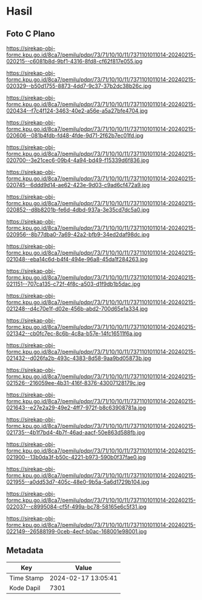 # Hasil

## Foto C Plano

https://sirekap-obj-formc.kpu.go.id/8ca7/pemilu/pdpr/73/71/10/10/11/7371101011014-20240215-020215--c6081b8d-9bf1-4316-8fd8-cf62f817e055.jpg

https://sirekap-obj-formc.kpu.go.id/8ca7/pemilu/pdpr/73/71/10/10/11/7371101011014-20240215-020329--b50d1755-8873-4dd7-9c37-37b2dc38b26c.jpg

https://sirekap-obj-formc.kpu.go.id/8ca7/pemilu/pdpr/73/71/10/10/11/7371101011014-20240215-020434--f7c4f124-3463-40e2-a56e-a5a27bfe4704.jpg

https://sirekap-obj-formc.kpu.go.id/8ca7/pemilu/pdpr/73/71/10/10/11/7371101011014-20240215-020606--081b4fdb-fd48-4fde-9d71-2f62b7ec01fd.jpg

https://sirekap-obj-formc.kpu.go.id/8ca7/pemilu/pdpr/73/71/10/10/11/7371101011014-20240215-020700--3e21cec6-09b4-4a94-bd49-f15339d6f836.jpg

https://sirekap-obj-formc.kpu.go.id/8ca7/pemilu/pdpr/73/71/10/10/11/7371101011014-20240215-020745--6ddd9d14-ae62-423e-9d03-c9ad6cf472a9.jpg

https://sirekap-obj-formc.kpu.go.id/8ca7/pemilu/pdpr/73/71/10/10/11/7371101011014-20240215-020852--d8b8201b-fe6d-4dbd-937a-3e35cd7dc5a0.jpg

https://sirekap-obj-formc.kpu.go.id/8ca7/pemilu/pdpr/73/71/10/10/11/7371101011014-20240215-020956--8b77dba0-7a69-42a2-bfb9-34ed2daf98dc.jpg

https://sirekap-obj-formc.kpu.go.id/8ca7/pemilu/pdpr/73/71/10/10/11/7371101011014-20240215-021048--eba14c6d-b4f4-494e-96a8-45da1f284263.jpg

https://sirekap-obj-formc.kpu.go.id/8ca7/pemilu/pdpr/73/71/10/10/11/7371101011014-20240215-021151--707ca135-c72f-4f8c-a503-d1f9db1b5dac.jpg

https://sirekap-obj-formc.kpu.go.id/8ca7/pemilu/pdpr/73/71/10/10/11/7371101011014-20240215-021248--d4c70e1f-d02e-456b-abd2-700d65e1a334.jpg

https://sirekap-obj-formc.kpu.go.id/8ca7/pemilu/pdpr/73/71/10/10/11/7371101011014-20240215-021342--cb0fc7ec-8c6b-4c8a-b57e-14fc16511f6a.jpg

https://sirekap-obj-formc.kpu.go.id/8ca7/pemilu/pdpr/73/71/10/10/11/7371101011014-20240215-021432--d026fa2b-493c-4383-8d58-9aa9bd05873b.jpg

https://sirekap-obj-formc.kpu.go.id/8ca7/pemilu/pdpr/73/71/10/10/11/7371101011014-20240215-021526--216059ee-4b31-416f-8376-43007128179c.jpg

https://sirekap-obj-formc.kpu.go.id/8ca7/pemilu/pdpr/73/71/10/10/11/7371101011014-20240215-021643--e27e2a29-49e2-4ff7-972f-b8c63908781a.jpg

https://sirekap-obj-formc.kpu.go.id/8ca7/pemilu/pdpr/73/71/10/10/11/7371101011014-20240215-021735--4b1f7bd4-4b7f-46ad-aacf-50e863d588fb.jpg

https://sirekap-obj-formc.kpu.go.id/8ca7/pemilu/pdpr/73/71/10/10/11/7371101011014-20240215-021900--13b0da3f-b50c-4221-b973-590b0f37fae0.jpg

https://sirekap-obj-formc.kpu.go.id/8ca7/pemilu/pdpr/73/71/10/10/11/7371101011014-20240215-021955--a0dd53d7-405c-48e0-9b5a-5a6d1729b104.jpg

https://sirekap-obj-formc.kpu.go.id/8ca7/pemilu/pdpr/73/71/10/10/11/7371101011014-20240215-022037--c8995084-cf5f-499a-bc78-58165e6c5f31.jpg

https://sirekap-obj-formc.kpu.go.id/8ca7/pemilu/pdpr/73/71/10/10/11/7371101011014-20240215-022149--26588199-0ceb-4ecf-b0ac-168001e98001.jpg


## Metadata

| Key        | Value               |
| ---------- | ------------------- |
| Time Stamp | 2024-02-17 13:05:41 |
| Kode Dapil | 7301                |



